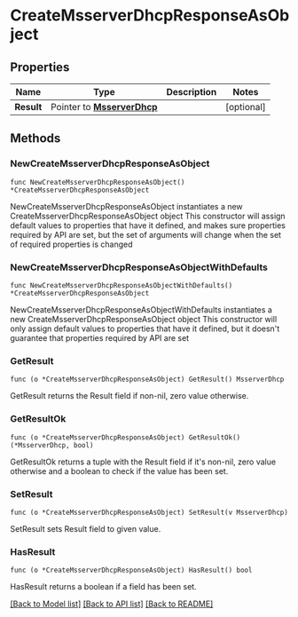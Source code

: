 # CreateMsserverDhcpResponseAsObject

## Properties

Name | Type | Description | Notes
------------ | ------------- | ------------- | -------------
**Result** | Pointer to [**MsserverDhcp**](MsserverDhcp.md) |  | [optional] 

## Methods

### NewCreateMsserverDhcpResponseAsObject

`func NewCreateMsserverDhcpResponseAsObject() *CreateMsserverDhcpResponseAsObject`

NewCreateMsserverDhcpResponseAsObject instantiates a new CreateMsserverDhcpResponseAsObject object
This constructor will assign default values to properties that have it defined,
and makes sure properties required by API are set, but the set of arguments
will change when the set of required properties is changed

### NewCreateMsserverDhcpResponseAsObjectWithDefaults

`func NewCreateMsserverDhcpResponseAsObjectWithDefaults() *CreateMsserverDhcpResponseAsObject`

NewCreateMsserverDhcpResponseAsObjectWithDefaults instantiates a new CreateMsserverDhcpResponseAsObject object
This constructor will only assign default values to properties that have it defined,
but it doesn't guarantee that properties required by API are set

### GetResult

`func (o *CreateMsserverDhcpResponseAsObject) GetResult() MsserverDhcp`

GetResult returns the Result field if non-nil, zero value otherwise.

### GetResultOk

`func (o *CreateMsserverDhcpResponseAsObject) GetResultOk() (*MsserverDhcp, bool)`

GetResultOk returns a tuple with the Result field if it's non-nil, zero value otherwise
and a boolean to check if the value has been set.

### SetResult

`func (o *CreateMsserverDhcpResponseAsObject) SetResult(v MsserverDhcp)`

SetResult sets Result field to given value.

### HasResult

`func (o *CreateMsserverDhcpResponseAsObject) HasResult() bool`

HasResult returns a boolean if a field has been set.


[[Back to Model list]](../README.md#documentation-for-models) [[Back to API list]](../README.md#documentation-for-api-endpoints) [[Back to README]](../README.md)


